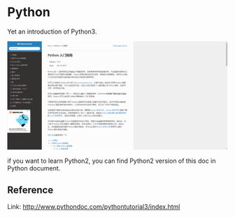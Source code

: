 # Python

Yet an introduction of Python3.

![index](../../assets/python1.png)

if you want to learn Python2, you can find Python2 version of this doc in Python document.

## Reference

Link: http://www.pythondoc.com/pythontutorial3/index.html